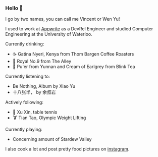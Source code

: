 ### Hello 👋

I go by two names, you can call me Vincent or Wen Yu!

I used to work at [Appwrite](https://appwrite.io) as a DevRel Engineer and studied Computer Engineering at the University of Waterloo.

Currently drinking:
- ☕ Gatina Nyeri, Kenya from Thom Bargen Coffee Roasters
- 🧋 Royal No.9 from The Alley
- 🍵 Pu'er from Yunnan and Cream of Earlgrey from Blink Tea

Currently listening to:
- Be Nothing, Album by Xiao Yu
- 十八张半， by 余叔岩

Actively following:
- 🏓 Xu Xin, table tennis
- 🏋️ Tian Tao, Olympic Weight Lifting

Currently playing:
- Concerning amount of Stardew Valley

I also cook a lot and post pretty food pictures on [instagram](https://www.instagram.com/umami.complex/).
